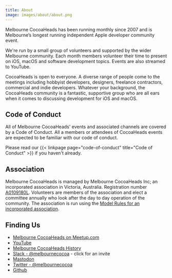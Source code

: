 ```yaml
---
title: About
image: images/about/about.png
---
```


Melbourne CocoaHeads has been running monthly since 2007 and is Melbourne’s longest running independent Apple developer community event.

We're run by a small group of volunteers and supported by the wider Melbourne community. Each month members volunteer their time to present on iOS, macOS and software development topics. Events are also streamed to YouTube.

CocoaHeads is open to everyone. A diverse range of people come to the meetings including hobbyist developers, designers, freelance contractors, commercial and indie developers. Whatever your background, the CocoaHeads community is a fantastic, supportive group who are all ears when it comes to discussing development for iOS and macOS.

## Code of Conduct

All of Melbourne CocoaHeads' events and associated channels are covered by a Code of Conduct. All a members or attendees of CocoaHeads events are expected to be familiar with our code of conduct.

Please read our {{< linkpage page="code-of-conduct" title="Code of Conduct" >}} if you haven't already.

## Association

Melbourne CocoaHeads is managed by Melbourne CocoaHeads Inc; an incorporated association in Victoria, Australia. Registration number [A0109180L](https://www.consumer.vic.gov.au/clubs-and-fundraising/incorporated-associations/search-for-an-incorporated-association?id=592c0e2e-9f62-ea11-a811-000d3a851f9b). Volunteers are members of the association and elect a committee annually who look after the day to day operation of the community. The association is run using the [Model Rules for an incorporated association](https://www.consumer.vic.gov.au/clubs-and-fundraising/incorporated-associations/running-an-incorporated-association/rules#model-rules).

## Finding Us

* [Melbourne CocoaHeads on Meetup.com](https://www.meetup.com/Melbourne-CocoaHeads)
* [YouTube](http://www.youtube.com/channel/UCpTDVzUkk9ieAyVyUi28bWw)
* [Melbourne CocoaHeads History](https://github.com/melbournecocoa/MelbourneCocoaheadsHistory)
* [Slack - @melbournecocoa]({{<slacklink>}}) - click for an invite
* [Mastodon](https://cocoaheads.social/@melbourne)
* [Twitter - @melbournecocoa](https://www.twitter.com/melbournecocoa)
* [Github](https://github.com/melbournecocoa)